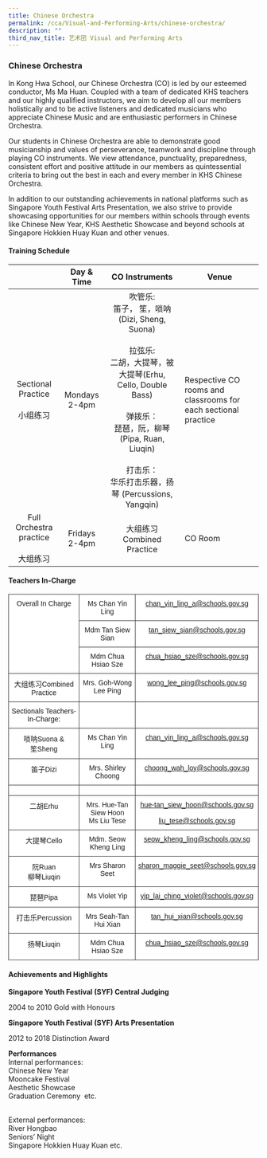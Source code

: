 ```yaml
---
title: Chinese Orchestra
permalink: /cca/Visual-and-Performing-Arts/chinese-orchestra/
description: ""
third_nav_title: 艺术团 Visual and Performing Arts
---
```

### Chinese Orchestra

In Kong Hwa School, our Chinese Orchestra (CO) is led by our esteemed conductor, Ms Ma Huan. Coupled with a team of dedicated KHS teachers and our highly qualified instructors, we aim to develop all our members holistically and to be active listeners and dedicated musicians who appreciate Chinese Music and are enthusiastic performers in Chinese Orchestra.  
  
Our students in Chinese Orchestra are able to demonstrate good musicianship and values of perseverance, teamwork and discipline through playing CO instruments. We view attendance, punctuality, preparedness, consistent effort and positive attitude in our members as quintessential criteria to bring out the best in each and every member in KHS Chinese Orchestra.  
  
In addition to our outstanding achievements in national platforms such as Singapore Youth Festival Arts Presentation, we also strive to provide showcasing opportunities for our members within schools through events like Chinese New Year, KHS Aesthetic Showcase and beyond schools at Singapore Hokkien Huay Kuan and other venues.

#### Training Schedule

|  | Day &amp; Time | CO Instruments |Venue  |
|:---:|:---:|:---:|---|
| Sectional Practice<br><br>小组练习 | Mondays<br>2-4pm | 吹管乐:<br>笛子， 笙，唢呐(Dizi, Sheng, Suona)<br><br>拉弦乐:<br>二胡，大提琴，被大提琴(Erhu, Cello, Double Bass)<br><br>弹拨乐：<br>琵琶，阮，柳琴(Pipa, Ruan, Liuqin)<br><br>打击乐：<br>华乐打击乐器，扬琴 (Percussions, Yangqin)<br> | Respective CO rooms and classrooms for each sectional practice |
| Full Orchestra practice<br><br>大组练习 | Fridays<br>2-4pm | 大组练习<br>Combined Practice<br> | CO Room |

#### Teachers In-Charge

<table style="border-collapse:collapse;border-spacing:0" class="tg"><thead><tr><th style="background-color:#FFF;border-color:#343434;border-style:solid;border-width:1px;font-family:Arial, sans-serif;font-size:14px;font-weight:normal;overflow:hidden;padding:10px 5px;text-align:center;vertical-align:top;word-break:normal" rowspan="3">Overall In Charge<br> </th><th style="background-color:#FFF;border-color:#343434;border-style:solid;border-width:1px;font-family:Arial, sans-serif;font-size:14px;font-weight:normal;overflow:hidden;padding:10px 5px;text-align:center;vertical-align:top;word-break:normal">Ms Chan Yin Ling</th><th style="background-color:#FFF;border-color:#343434;border-style:solid;border-width:1px;font-family:Arial, sans-serif;font-size:14px;font-weight:normal;overflow:hidden;padding:10px 5px;text-align:center;vertical-align:top;word-break:normal"><a href="mailto:chan_yin_ling_a@schools.gov.sg">chan_yin_ling_a@schools.gov.sg</a></th></tr><tr><th style="background-color:#FFF;border-color:#343434;border-style:solid;border-width:1px;font-family:Arial, sans-serif;font-size:14px;font-weight:normal;overflow:hidden;padding:10px 5px;text-align:center;vertical-align:top;word-break:normal">Mdm Tan Siew Sian</th><th style="background-color:#FFF;border-color:#343434;border-style:solid;border-width:1px;color:#9E0E0F;font-family:Arial, sans-serif;font-size:14px;font-weight:normal;overflow:hidden;padding:10px 5px;text-align:center;vertical-align:top;word-break:normal"><a href="mailto:tan_siew_sian@schools.gov.sg">tan_siew_sian@schools.gov.sg</a></th></tr><tr><th style="background-color:#FFF;border-color:#343434;border-style:solid;border-width:1px;font-family:Arial, sans-serif;font-size:14px;font-weight:normal;overflow:hidden;padding:10px 5px;text-align:center;vertical-align:top;word-break:normal">Mdm Chua Hsiao Sze</th><th style="background-color:#FFF;border-color:#343434;border-style:solid;border-width:1px;color:#9E0E0F;font-family:Arial, sans-serif;font-size:14px;font-weight:normal;overflow:hidden;padding:10px 5px;text-align:center;vertical-align:top;word-break:normal"><a href="mailto:chua_hsiao_sze@schools.gov.sg">chua_hsiao_sze@schools.gov.sg</a></th></tr></thead><tbody><tr><td style="background-color:#FFF;border-color:#343434;border-style:solid;border-width:1px;font-family:Arial, sans-serif;font-size:14px;overflow:hidden;padding:10px 5px;text-align:center;vertical-align:top;word-break:normal">大组练习Combined Practice</td><td style="background-color:#FFF;border-color:#343434;border-style:solid;border-width:1px;font-family:Arial, sans-serif;font-size:14px;overflow:hidden;padding:10px 5px;text-align:center;vertical-align:top;word-break:normal">Mrs. Goh-Wong Lee Ping</td><td style="background-color:#FFF;border-color:#343434;border-style:solid;border-width:1px;font-family:Arial, sans-serif;font-size:14px;overflow:hidden;padding:10px 5px;text-align:center;vertical-align:top;word-break:normal"><a href="mailto:wong_lee_ping@schools.gov.sg">wong_lee_ping@schools.gov.sg</a></td></tr><tr><td style="background-color:#FFF;border-color:#343434;border-style:solid;border-width:1px;font-family:Arial, sans-serif;font-size:14px;overflow:hidden;padding:10px 5px;text-align:center;vertical-align:top;word-break:normal">Sectionals Teachers-In-Charge:</td><td style="background-color:#FFF;border-color:#343434;border-style:solid;border-width:1px;font-family:Arial, sans-serif;font-size:14px;overflow:hidden;padding:10px 5px;text-align:center;vertical-align:top;word-break:normal"> </td><td style="background-color:#FFF;border-color:#343434;border-style:solid;border-width:1px;font-family:Arial, sans-serif;font-size:14px;overflow:hidden;padding:10px 5px;text-align:center;vertical-align:top;word-break:normal"> </td></tr><tr><td style="background-color:#FFF;border-color:#343434;border-style:solid;border-width:1px;font-family:Arial, sans-serif;font-size:14px;overflow:hidden;padding:10px 5px;text-align:center;vertical-align:top;word-break:normal">唢呐Suona &amp;<br>笙Sheng</td><td style="background-color:#FFF;border-color:#343434;border-style:solid;border-width:1px;font-family:Arial, sans-serif;font-size:14px;overflow:hidden;padding:10px 5px;text-align:center;vertical-align:top;word-break:normal">Ms Chan Yin Ling</td><td style="background-color:#FFF;border-color:#343434;border-style:solid;border-width:1px;font-family:Arial, sans-serif;font-size:14px;overflow:hidden;padding:10px 5px;text-align:center;vertical-align:top;word-break:normal"><a href="mailto:chan_yin_ling_a@schools.gov.sg">chan_yin_ling_a@schools.gov.sg</a></td></tr><tr><td style="background-color:#FFF;border-color:#343434;border-style:solid;border-width:1px;font-family:Arial, sans-serif;font-size:14px;overflow:hidden;padding:10px 5px;text-align:center;vertical-align:top;word-break:normal">笛子Dizi</td><td style="background-color:#FFF;border-color:#343434;border-style:solid;border-width:1px;font-family:Arial, sans-serif;font-size:14px;overflow:hidden;padding:10px 5px;text-align:center;vertical-align:top;word-break:normal">Mrs. Shirley Choong</td><td style="background-color:#FFF;border-color:#343434;border-style:solid;border-width:1px;font-family:Arial, sans-serif;font-size:14px;overflow:hidden;padding:10px 5px;text-align:center;vertical-align:top;word-break:normal"><a href="mailto:choong_wah_loy@schools.gov.sg">choong_wah_loy@schools.gov.sg</a></td></tr><tr><td style="background-color:#FFF;border-color:#343434;border-style:solid;border-width:1px;font-family:Arial, sans-serif;font-size:14px;overflow:hidden;padding:10px 5px;text-align:center;vertical-align:top;word-break:normal"> </td><td style="background-color:#FFF;border-color:#343434;border-style:solid;border-width:1px;font-family:Arial, sans-serif;font-size:14px;overflow:hidden;padding:10px 5px;text-align:center;vertical-align:top;word-break:normal"> </td><td style="background-color:#FFF;border-color:#343434;border-style:solid;border-width:1px;font-family:Arial, sans-serif;font-size:14px;overflow:hidden;padding:10px 5px;text-align:center;vertical-align:top;word-break:normal"> </td></tr><tr><td style="background-color:#FFF;border-color:#343434;border-style:solid;border-width:1px;font-family:Arial, sans-serif;font-size:14px;overflow:hidden;padding:10px 5px;text-align:center;vertical-align:top;word-break:normal">二胡Erhu</td><td style="background-color:#FFF;border-color:#343434;border-style:solid;border-width:1px;font-family:Arial, sans-serif;font-size:14px;overflow:hidden;padding:10px 5px;text-align:center;vertical-align:top;word-break:normal">Mrs. Hue-Tan Siew Hoon <br>Ms Liu Tese</td><td style="background-color:#FFF;border-color:#343434;border-style:solid;border-width:1px;font-family:Arial, sans-serif;font-size:14px;overflow:hidden;padding:10px 5px;text-align:center;vertical-align:top;word-break:normal"><a href="mailto:hue-tan_siew_hoon@schools.gov.sg">hue-tan_siew_hoon@schools.gov.sg <br> <br></a><a href="mailto:liu_tese@schools.gov.sg">liu_tese@schools.gov.sg</a></td></tr><tr><td style="background-color:#FFF;border-color:#343434;border-style:solid;border-width:1px;font-family:Arial, sans-serif;font-size:14px;overflow:hidden;padding:10px 5px;text-align:center;vertical-align:top;word-break:normal">大提琴Cello<br> </td><td style="background-color:#FFF;border-color:#343434;border-style:solid;border-width:1px;font-family:Arial, sans-serif;font-size:14px;overflow:hidden;padding:10px 5px;text-align:center;vertical-align:top;word-break:normal">Mdm. Seow Kheng Ling</td><td style="background-color:#FFF;border-color:#343434;border-style:solid;border-width:1px;font-family:Arial, sans-serif;font-size:14px;overflow:hidden;padding:10px 5px;text-align:center;vertical-align:top;word-break:normal"><a href="mailto:seow_kheng_ling@schools.gov.sg">seow_kheng_ling@schools.gov.sg</a></td></tr><tr><td style="background-color:#FFF;border-color:#343434;border-style:solid;border-width:1px;font-family:Arial, sans-serif;font-size:14px;overflow:hidden;padding:10px 5px;text-align:center;vertical-align:top;word-break:normal">阮Ruan<br>柳琴Liuqin</td><td style="background-color:#FFF;border-color:#343434;border-style:solid;border-width:1px;font-family:Arial, sans-serif;font-size:14px;overflow:hidden;padding:10px 5px;text-align:center;vertical-align:top;word-break:normal">Mrs Sharon Seet</td><td style="background-color:#FFF;border-color:#343434;border-style:solid;border-width:1px;font-family:Arial, sans-serif;font-size:14px;overflow:hidden;padding:10px 5px;text-align:center;vertical-align:top;word-break:normal"><a href="mailto:sharon_maggie_seet@schools.gov.sg">sharon_maggie_seet@schools.gov.sg </a></td></tr><tr><td style="background-color:#FFF;border-color:#343434;border-style:solid;border-width:1px;font-family:Arial, sans-serif;font-size:14px;overflow:hidden;padding:10px 5px;text-align:center;vertical-align:top;word-break:normal">琵琶Pipa</td><td style="background-color:#FFF;border-color:#343434;border-style:solid;border-width:1px;font-family:Arial, sans-serif;font-size:14px;overflow:hidden;padding:10px 5px;text-align:center;vertical-align:top;word-break:normal">Ms Violet Yip</td><td style="background-color:#FFF;border-color:#343434;border-style:solid;border-width:1px;font-family:Arial, sans-serif;font-size:14px;overflow:hidden;padding:10px 5px;text-align:center;vertical-align:top;word-break:normal"><a href="mailto:yip_lai_ching_violet@schools.gov.sg">yip_lai_ching_violet@schools.gov.sg</a></td></tr><tr><td style="background-color:#FFF;border-color:#343434;border-style:solid;border-width:1px;font-family:Arial, sans-serif;font-size:14px;overflow:hidden;padding:10px 5px;text-align:center;vertical-align:top;word-break:normal">打击乐Percussion</td><td style="background-color:#FFF;border-color:#343434;border-style:solid;border-width:1px;font-family:Arial, sans-serif;font-size:14px;overflow:hidden;padding:10px 5px;text-align:center;vertical-align:top;word-break:normal">Mrs Seah-Tan Hui Xian</td><td style="background-color:#FFF;border-color:#343434;border-style:solid;border-width:1px;font-family:Arial, sans-serif;font-size:14px;overflow:hidden;padding:10px 5px;text-align:center;vertical-align:top;word-break:normal"> <a href="mailto:tan_hui_xian@schools.gov.sg">tan_hui_xian@schools.gov.sg </a></td></tr><tr><td style="background-color:#FFF;border-color:#343434;border-style:solid;border-width:1px;font-family:Arial, sans-serif;font-size:14px;overflow:hidden;padding:10px 5px;text-align:center;vertical-align:top;word-break:normal">扬琴Liuqin</td><td style="background-color:#FFF;border-color:#343434;border-style:solid;border-width:1px;font-family:Arial, sans-serif;font-size:14px;overflow:hidden;padding:10px 5px;text-align:center;vertical-align:top;word-break:normal">Mdm Chua Hsiao Sze</td><td style="background-color:#FFF;border-color:#343434;border-style:solid;border-width:1px;font-family:Arial, sans-serif;font-size:14px;overflow:hidden;padding:10px 5px;text-align:center;vertical-align:top;word-break:normal"><a href="mailto:chua_hsiao_sze@schools.gov.sg">chua_hsiao_sze@schools.gov.sg</a></td></tr></tbody></table>

#### Achievements and Highlights 

**Singapore Youth Festival (SYF) Central Judging**

2004 to 2010 Gold with Honours  
  

**Singapore Youth Festival (SYF) Arts Presentation**

2012 to 2018 Distinction Award

**Performances** <br>
Internal performances:  <br>
Chinese New Year  <br>
Mooncake Festival  <br>
Aesthetic Showcase  <br>
Graduation Ceremony&nbsp; etc.<br><br>

External performances:  <br>
River Hongbao  <br>
Seniors’ Night  <br>
Singapore Hokkien Huay Kuan etc.